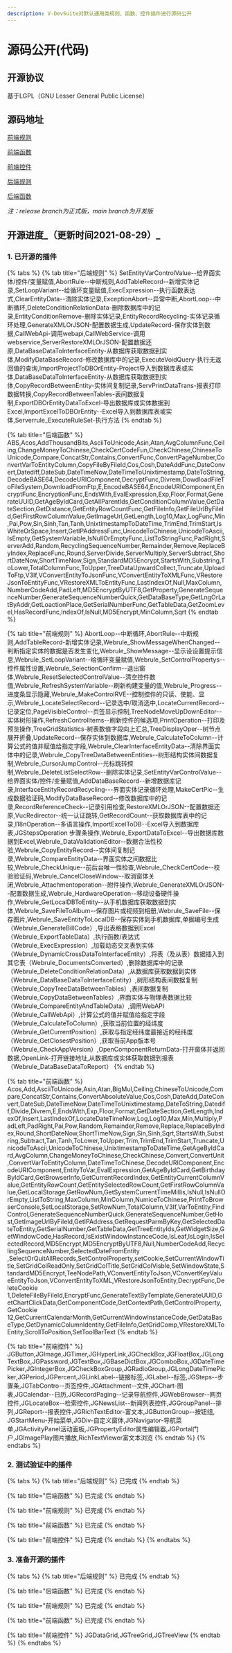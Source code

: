 ```yaml
---
description: V-DevSuite对默认通用类规则、函数、控件插件进行源码公开
---
```


# 源码公开\(代码\)

## 开源协议

基于LGPL（GNU Lesser General Public License）

## 源码地址

[前端规则](https://github.com/opensource-vplatform/vplatform-plugin-rule-client)

[前端函数](https://github.com/opensource-vplatform/vplatform-plugin-function-client)

[前端控件](https://github.com/opensource-vplatform/vplatform-plugin-widget-smartclient)

[后端规则](https://github.com/opensource-vplatform/vplatform-plugin-rule-server)

[后端函数](https://github.com/opensource-vplatform/vplatform-plugin-function-server)

_注：release branch为正式版，main branch为开发版_

## 开源进度_（更新时间2021-08-29）_

### 1. 已开源的插件

{% tabs %}
{% tab title="后端规则" %}
SetEntityVarControlValue--给界面实体/控件/变量赋值,AbortRule--中断规则,AddTableRecord--新增实体记录,SetLoopVariant--给循环变量赋值,ExecExpression--执行函数表达式,ClearEntityData--清除实体记录,ExceptionAbort--异常中断,AbortLoop--中断循环,DeleteConditionRelationData-删除数据库中的记录,EntityConditionRemove-删除实体记录,EntityRecordRecycling-实体记录循环处理,GenerateXMLOrJSON-配置数据生成,UpdateRecord-保存实体到数据,CallWebApi-调用webapi,CallWebService-调用webservice,ServerRestoreXMLOrJSON-配置数据还原,DataBaseDataToInterfaceEntity-从数据库获取数据到实体,ModifyDataBaseRecord-修改数据库中的记录,ExecuteVoidQuery-执行无返回值的查询,ImportProjectToDBOrEntity-Project导入到数据库表或实体,DataBaseDataToInterfaceEntity-从数据库获取数据到实体,CopyRecordBetweenEntity-实体间复制记录,ServPrintDataTrans-报表打印数据转换,CopyRecordBetweenTables-表间数据复制,ExportDBOrEntityDataToExcel-导出数据库或实体数据到Excel,ImportExcelToDBOrEntity--Excel导入到数据库表或实体,Serverrule\_ExecuteRuleSet-执行方法
{% endtab %}

{% tab title="后端函数" %}
ABS,Acos,AddThousandBits,AsciiToUnicode,Asin,Atan,AvgColumnFunc,Ceiling,ChangeMoneyToChinese,CheckCertCodeFun,CheckChinese,ChineseToUnicode,Compare,ConcatStr,Contains,ConvertFunc,ConvertPageNumber,ConvertVarToEntityColumn,CopyFileByFileId,Cos,Cosh,DateAddFunc,DateConvert,Datediff,DateSub,DateTimeNow,DateTimeToUnixtimestamp,DateToString,DecodeBASE64,DecodeURIComponent,DecryptFunc,Divrem,DowdloadFileToFileSystem,DownloadFromFtp,E,EncodeBASE64,EncodeURIComponent,EncryptFunc,EncryptionFunc,EndsWith,EvalExpression,Exp,Floor,Format,GenerateUUID,GetAgeByIdCard,GetAllParentIds,GetConditionColumnValue,GetDateSection,GetDistance,GetEntityRowCountFunc,GetFileInfo,GetFileUrlByFileId,GetFirstRowColumnValue,GetImageUrl,GetLength,Log10,Max,LogFunc,Min,Pai,Pow,Sin,Sinh,Tan,Tanh,UnixtimestampToDateTime,TrimEnd,TrimStart,IsWhiteOrSpace,Insert,GetIPAddressFunc,UnicodeToChinese,UnicodeToAscii,IsEmpty,GetSystemVariable,IsNullOrEmptyFunc,ListToStringFunc,PadRight,ServerAdd,Random,RecyclingSequenceNumber,Remainder,Remove,ReplaceByIndex,ReplaceFunc,Round,ServerDivide,ServerMultiply,ServerSubtract,ShortDateNow,ShortTimeNow,Sign,StandardMD5Encrypt,StartsWith,Substring,ToLower,TotalColumnFunc,ToUpper,TreeDataUpwardCollect,Truncate,UploadToFtp,V3If,VConvertEntityToJsonFunc,VConvertEntityToXMLFunc,VRestoreJsonToEntityFunc,VRestoreXMLToEntityFunc,LastIndexOf,Null,MaxColumn,NumberCodeAdd,PadLeft,MD5EncryptByUTF8,GetProperty,GenerateSequenceNumber,GenerateSequenceNumberQuick,GetDataBaseType,GetLngOrLatByAddr,GetLoactionPlace,GetSerialNumberFunc,GetTableData,GetZoomLevel,HasRecordFunc,IndexOf,IsNull,MD5Encrypt,MinColumn,Sqrt
{% endtab %}

{% tab title="前端规则" %}
AbortLoop--中断循环,AbortRule--中断规则,AddTableRecord-新增实体记录,Webrule\_ShowMessageWhenChanged--判断指定实体的数据是否发生变化,Webrule\_ShowMessage--显示设设置提示信息,Webrule\_SetLoopVariant--给循环变量赋值,Webrule\_SetControlPropertys--控件属性设置,Webrule\_SelectionConfirm--退出窗体,Webrule\_ResetSelectedControlValue--清空控件数值,Webrule\_RefreshSystemVariable--刷新构建变量的值,Webrule\_Progress--进度条显示隐藏,Webrule\_MakeControlRVE--控制控件的只读、使能、显示,Webrule\_LocateSelectRecord--记录选中/取消选中,LocateCurrentRecord--记录定位,PageVisibleControl--页签显示控制,TreeNodeMoveUpDownEditor--实体树形操作,RefreshControlItems--刷新控件的候选项,PrintOperation--打印及预览操作,TreeGridStatistics-树表数值字段向上汇总,TreeDisplayOper--树节点展开折叠,UpdateRecord--保存实体到数据库,Webrule\_CalculateToColumn--计算公式的值并赋值给指定字段,Webrule\_ClearInterfaceEntityData--清除界面实体中的记录,Webrule\_CopyTreeDataBetweenEntities--树形结构实体间数据复制,Webrule\_CursorJumpControl--光标跳转控制,Webrule\_DeleteListSelectRow--删除实体记录,SetEntityVarControlValue--给界面实体/控件/变量赋值,AddDataBaseRecord--新增数据库记录,InterfaceEntityRecordRecycling---界面实体记录循环处理,MakeCertPic--生成数据验证码,ModifyDataBaseRecord--修改数据库中的记录,RecordReferenceCheck--记录引用检查,RestoreXMLOrJSON--配置数据还原,VucRedirector--统一认证跳转,GetRecordCount--获取数据库表中的记录,I18nOperation--多语言操作,ImportExcelToDB--Excel导入到数据库表,JGStepsOperation 步骤条操作,Webrule\_ExportDataToExcel--导出数据库数据到Excel,Webrule\_DataValidationEditor--数据合法性校验,Webrule\_CopyEntityRecord--实体间复制记录,Webrule\_CompareEntityData--界面实体之间数据比较,Webrule\_CheckUnique--前后台唯一性检查,Webrule\_CheckCertCode--校验验证码,Webrule\_CancelCloseWindow--取消窗体关闭,Webrule\_Attachmentoperation--附件操作,Webrule\_GenerateXMLOrJSON--配置数据生成,Webrule\_HardwareOperation--移动设备硬件操作,Webrule\_GetLocalDBToEntity--从手机数据库获取数据到实体,Webrule\_SaveFileToAlbum--保存图片或视频到相册,Webrule\_SaveFile--保存图片,Webrule\_SaveEntityToLocalDB--保存实体到手机数据库,单据编号生成（Webrule\_GenerateBillCode）,导出表格数据到Excel（Webrule\_ExportTableData）,执行函数/表达式（Webrule\_ExecExpression）,加载动态交叉表到实体（Webrule\_DynamicCrossDataToInterfaceEntity）,将表（及从表）数据插入到其它表（Webrule\_DocumentsConverted）,删除数据库中的记录（Webrule\_DeleteConditionRelationData）,从数据库获取数据到实体（Webrule\_DataBaseDataToInterfaceEntity）,树形结构表间数据复制（Webrule\_CopyTreeDataBetweenTables）,表间数据复制（Webrule\_CopyDataBetweenTables）,界面实体与物理表数据比较（Webrule\_CompareEntityAndTableData）,调用WebAPI（Webrule\_CallWebApi）,计算公式的值并赋值给指定字段（Webrule\_CalculateToColumn）,获取当前位置的经纬度（Webrule\_GetCurrentPosition）,获取与指定经纬度最接近的经纬度（Webrule\_GetClosestPosition）,获取当前App版本号（Webrule\_CheckAppVersion）,OpenComponentReturnData-打开窗体并返回数据,OpenLink-打开链接地址,从数据库或实体获取数据到报表（Webrule\_DataBaseDataToReport）
{% endtab %}

{% tab title="前端函数" %}
Acos,Add,AsciiToUnicode,Asin,Atan,BigMul,Ceiling,ChineseToUnicode,Compare,ConcatStr,Contains,ConvertAbsoluteValue,Cos,Cosh,DateAdd,DateConvert,DateSub,DateTimeNow,DateTimeToUnixtimestamp,DateToString,Datediff,Divide,Divrem,E,EndsWith,Exp,Floor,Format,GetDateSection,GetLength,IndexOf,Insert,LastIndexOf,LocateDateTimeNow,Log,Log10,Max,Min,Multiply,PadLeft,PadRight,Pai,Pow,Random,Remainder,Remove,Replace,ReplaceByIndex,Round,ShortDateNow,ShortTimeNow,Sign,Sin,Sinh,Sqrt,StartsWith,Substring,Subtract,Tan,Tanh,ToLower,ToUpper,Trim,TrimEnd,TrimStart,Truncate,UnicodeToAscii,UnicodeToChinese,UnixtimestampToDateTime,GetAgeByIdCard,AvgColumn,ChangeMoneyToChinese,CheckChinese,Convert,ConvertUnit,ConvertVarToEntityColumn,DateTimeToChinese,DecodeURIComponent,EncodeURIComponent,EntityToVar,EvalExpression,GetAgeByIdCard,GetBirthdayByIdCard,GetBrowserInfo,GetCurrentRecordIndex,GetEntityCurrentColumnValue,GetEntityRowCount,GetEntitySelectedRowCount,GetFirstRowColumnValue,GetLocalStorage,GetRowNum,GetSystemCurrentTimeMillis,IsNull,IsNullOrEmpty,ListToString,MaxColumn,MinColumn,NumiceToChinese,PrintToBrowserConsole,SetLocalStorage,SetRowNum,TotalColumn,V3If,VarToEntity,FindControl,GenerateSequenceNumberQuick,GenerateSequenceNumber,GetHost,GetImageUrlByFileId,GetIPAddress,GetRequestParmByKey,GetSelectedDateToEntity,GetSerialNumber,GetTableData,GetTreeEntityIds,GetWidgetSize,GetWindowCode,HasRecord,IsExistWindowInstanceCode,IsLeaf,IsLogin,IsSelectedRecord,MD5Encrypt,MD5EncryptByUTF8,Null,NumberCodeAdd,RecyclingSequenceNumber,SelectedDateFromEntity ,SelectOrQuitAllRecords,SetControlProperty,setCookie,SetCurrentWindowTitle,SetGridColReadOnly,SetGridColTitle,SetGridColVisble,SetWindowState,StandardMD5Encrypt,TeeNodePath,VConvertEntityToJson,VConvertKeyValueEntityToJson,VConvertEntityToXML,VRestoreJsonToEntity,DecryptFunc,DeleteCookie 1,DeleteFileByFileId,EncryptFunc,GenerateTextByTemplate,GenerateUUID,GetChartClickData,GetComponentCode,GetContextPath,GetControlProperty,GetCookie 12,GetCurrentCalendarMonth,GetCurrentWindowInstanceCode,GetDataBaseType,GetDynamicColumnIdentity,GetFileInfo,GetGridComp,VRestoreXMLToEntity,ScrollToPosition,SetToolBarText
{% endtab %}

{% tab title="前端控件" %}
JGButton,JGImage,JGTimer,JGHyperLink,JGCheckBox,JGFloatBox,JGLongTextBox,JGPassword,JGTextBox,JGBaseDictBox,JGComboBox,JGDateTimePicker,JGIntegerBox,JGCheckBoxGroup,JGRadioGroup,JGLongDateTimePicker,JGPeriod,JGPercent,JGLinkLabel--链接标签,JGLabel--标签,JGSteps--步骤条,JGTabContro--页签控件,JGAttachment--文件,JGChart-图表,JGCalendar--日历,JGRecordPaging--记录导航控件,JGWebBrowser--网页控件,JGLocateBox--检索控件,JGNewsList--新闻列表控件,JGGroupPanel--排列,JGReport--报表控件,JGRichTextEditor-富文本,JGButtonGroup--按钮组, JGStartMenu-开始菜单,JGDiv-自定义窗体,JGNavigator-导航菜单,JGActivityPanel活动面板,JGPropertyEditor属性编辑器,JGPortal门户,JGImagePlay图片播放,RichTextViewer富文本浏览
{% endtab %}
{% endtabs %}

### 2. 测试验证中的插件

{% tabs %}
{% tab title="后端规则" %}
已完成
{% endtab %}

{% tab title="后端函数" %}
已完成
{% endtab %}

{% tab title="前端规则" %}
已完成
{% endtab %}

{% tab title="前端函数" %}
已完成
{% endtab %}

{% tab title="前端控件" %}
已完成
{% endtab %}
{% endtabs %}

### 3. 准备开源的插件

{% tabs %}
{% tab title="后端规则" %}
已完成
{% endtab %}

{% tab title="后端函数" %}
已完成
{% endtab %}

{% tab title="前端规则" %}
已完成
{% endtab %}

{% tab title="前端函数" %}
已完成
{% endtab %}

{% tab title="前端控件" %}
JGDataGrid,JGTreeGrid,JGTreeView
{% endtab %}
{% endtabs %}

